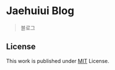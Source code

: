 # Jaehuiui Blog

> 블로그

## License

This work is published under [MIT](https://github.com/cotes2020/jekyll-theme-chirpy/blob/master/LICENSE) License.
